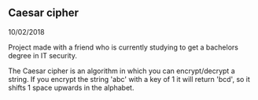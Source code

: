 ## Caesar cipher
10/02/2018 

Project made with a friend who is currently studying to get a bachelors degree in IT security.

The Caesar cipher is an algorithm in which you can encrypt/decrypt a string.
If you encrypt the string 'abc' with a key of 1 it will return 'bcd', so it shifts 1 space upwards in the alphabet. 